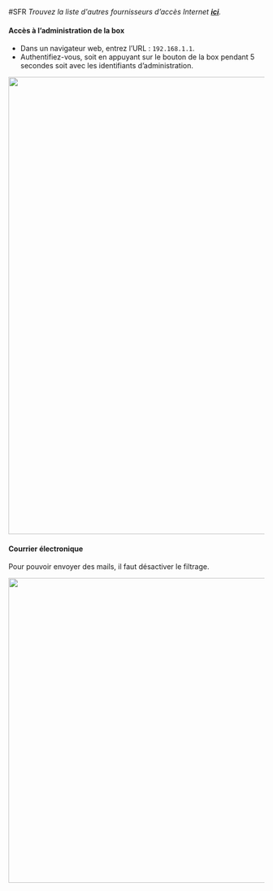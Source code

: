 #SFR
*Trouvez la liste d'autres fournisseurs d’accès Internet **[ici](/isp_fr)**.*
#### Accès à l’administration de la box
* Dans un navigateur web, entrez l’URL : `192.168.1.1`.
* Authentifiez-vous, soit en appuyant sur le bouton de la box pendant 5 secondes soit avec les identifiants d’administration.

<img src="https://yunohost.org/images/sfr-authentification.png" width=900>

#### Courrier électronique
Pour pouvoir envoyer des mails, il faut désactiver le filtrage.

<img src="https://yunohost.org/images/sfr-filtrage.png" width=600>